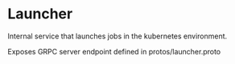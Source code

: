 # Launcher
Internal service that launches jobs in the kubernetes environment.

Exposes GRPC server endpoint defined in protos/launcher.proto
